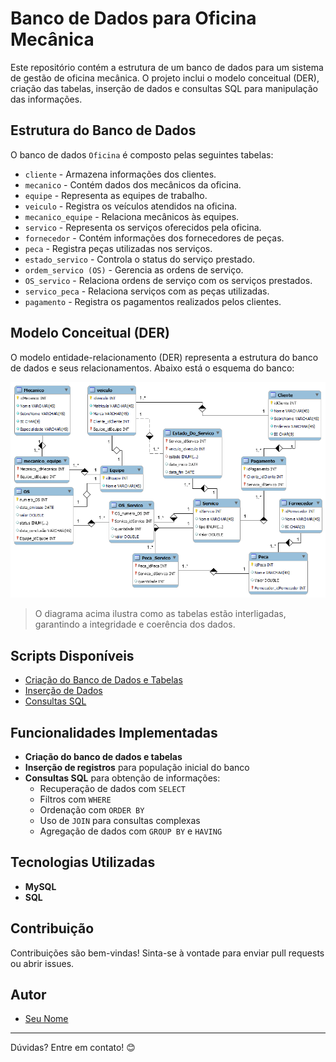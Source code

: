 # Banco de Dados para Oficina Mecânica

Este repositório contém a estrutura de um banco de dados para um sistema de gestão de oficina mecânica. O projeto inclui o modelo conceitual (DER), criação das tabelas, inserção de dados e consultas SQL para manipulação das informações.

## Estrutura do Banco de Dados

O banco de dados `Oficina` é composto pelas seguintes tabelas:

- `cliente` - Armazena informações dos clientes.
- `mecanico` - Contém dados dos mecânicos da oficina.
- `equipe` - Representa as equipes de trabalho.
- `veiculo` - Registra os veículos atendidos na oficina.
- `mecanico_equipe` - Relaciona mecânicos às equipes.
- `servico` - Representa os serviços oferecidos pela oficina.
- `fornecedor` - Contém informações dos fornecedores de peças.
- `peca` - Registra peças utilizadas nos serviços.
- `estado_servico` - Controla o status do serviço prestado.
- `ordem_servico (OS)` - Gerencia as ordens de serviço.
- `OS_servico` - Relaciona ordens de serviço com os serviços prestados.
- `servico_peca` - Relaciona serviços com as peças utilizadas.
- `pagamento` - Registra os pagamentos realizados pelos clientes.

## Modelo Conceitual (DER)

O modelo entidade-relacionamento (DER) representa a estrutura do banco de dados e seus relacionamentos. Abaixo está o esquema do banco:

![Diagrama Entidade-Relacionamento (DER)](https://github.com/Francisco-Muiambo-JR/Projecto-Conceitual-Base-De-Dados-Oficina/blob/main/Projecto%20Oficina/Oficina_DER.png)

> O diagrama acima ilustra como as tabelas estão interligadas, garantindo a integridade e coerência dos dados.

## Scripts Disponíveis

- [Criação do Banco de Dados e Tabelas](https://github.com/Francisco-Muiambo-JR/Projecto-Conceitual-Base-De-Dados-Oficina/blob/main/Projecto%20Oficina/Oficina_Criacao.sql)
- [Inserção de Dados](https://github.com/Francisco-Muiambo-JR/Projecto-Conceitual-Base-De-Dados-Oficina/blob/main/Projecto%20Oficina/Oficina_Inserc%C3%A3o.sql
)
- [Consultas SQL](https://github.com/Francisco-Muiambo-JR/Projecto-Conceitual-Base-De-Dados-Oficina/blob/main/Projecto%20Oficina/Oficina_Consulta.sql)

## Funcionalidades Implementadas

- **Criação do banco de dados e tabelas**
- **Inserção de registros** para população inicial do banco
- **Consultas SQL** para obtenção de informações:
  - Recuperação de dados com `SELECT`
  - Filtros com `WHERE`
  - Ordenação com `ORDER BY`
  - Uso de `JOIN` para consultas complexas
  - Agregação de dados com `GROUP BY` e `HAVING`


## Tecnologias Utilizadas

- **MySQL**
- **SQL**

## Contribuição

Contribuições são bem-vindas! Sinta-se à vontade para enviar pull requests ou abrir issues.

## Autor

- [Seu Nome](https://github.com/Francisco-Muiambo-JR)

---
Dúvidas? Entre em contato! 😊


